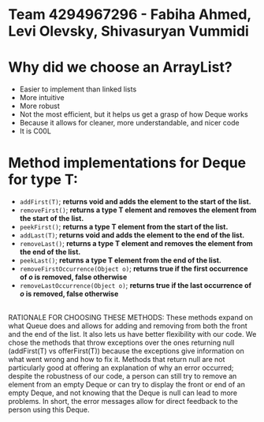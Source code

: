 # Team 4294967296 - Fabiha Ahmed, Levi Olevsky, Shivasuryan Vummidi

# Why did we choose an ArrayList?
- Easier to implement than linked lists
- More intuitive
- More robust
- Not the most efficient, but it helps us get a grasp of how Deque works
- Because it allows for cleaner, more understandable, and nicer code
- It is C00L

# Method implementations for Deque for type T:
- `addFirst(T)`; **returns void and adds the element to the start of the list.**
- `removeFirst()`; **returns a type T element and removes the element from the start of the list.**
- `peekFirst()`; **returns a type T element from the start of the list.**
- `addLast(T)`; **returns void and adds the element to the end of the list.**
- `removeLast()`; **returns a type T element and removes the element from the end of the list.**
- `peekLast()`; **returns a type T element from the end of the list.**
- `removeFirstOccurrence(Object o)`; **returns true if the first occurrence of *o* is removed, false otherwise**
- `removeLastOccurrence(Object o)`; **returns true if the last occurrence of *o* is removed, false otherwise**
<br>
RATIONALE FOR CHOOSING THESE METHODS: These methods expand on what Queue does and allows for adding and removing from both the front and the end of the list. It also lets us have better flexibility with our code. We chose the methods that throw exceptions over the ones returning null (addFirst(T) vs offerFirst(T)) because the exceptions give information on what went wrong and how to fix it. Methods that return null are not particularly good at offering an explanation of why an error occurred; despite the robustness of our code, a person can still try to remove an element from an empty Deque or can try to display the front or end of an empty Deque, and not knowing that the Deque is null can lead to more problems. In short, the error messages allow for direct feedback to the person using this Deque. 
